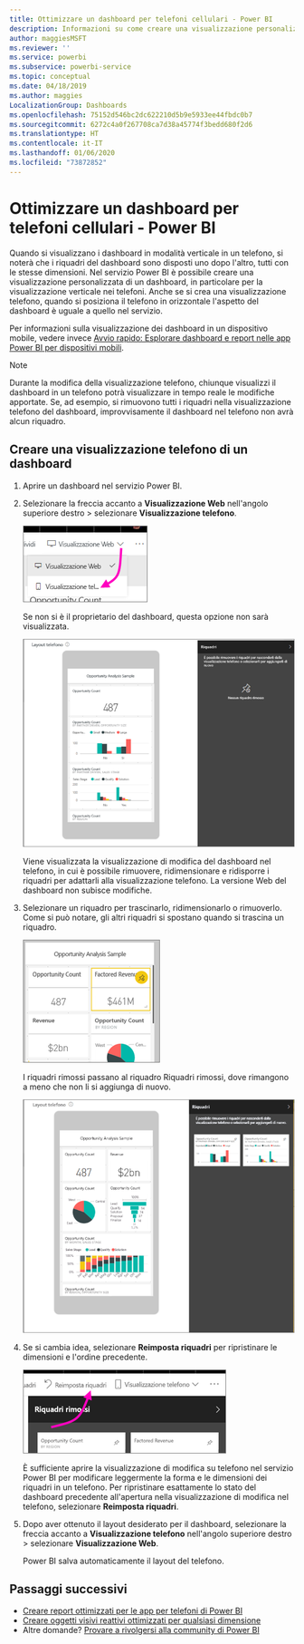 ```yaml
---
title: Ottimizzare un dashboard per telefoni cellulari - Power BI
description: Informazioni su come creare una visualizzazione personalizzata di un dashboard nel servizio Power BI in particolare per la visualizzazione nei telefoni cellulari.
author: maggiesMSFT
ms.reviewer: ''
ms.service: powerbi
ms.subservice: powerbi-service
ms.topic: conceptual
ms.date: 04/18/2019
ms.author: maggies
LocalizationGroup: Dashboards
ms.openlocfilehash: 75152d546bc2dc622210d5b9e5933ee44fbdc0b7
ms.sourcegitcommit: 6272c4a0f267708ca7d38a45774f3bedd680f2d6
ms.translationtype: HT
ms.contentlocale: it-IT
ms.lasthandoff: 01/06/2020
ms.locfileid: "73872852"
---
```

# <a name="optimize-a-dashboard-for-mobile-phones---power-bi"></a>Ottimizzare un dashboard per telefoni cellulari - Power BI 
Quando si visualizzano i dashboard in modalità verticale in un telefono, si noterà che i riquadri del dashboard sono disposti uno dopo l'altro, tutti con le stesse dimensioni. Nel servizio Power BI è possibile creare una visualizzazione personalizzata di un dashboard, in particolare per la visualizzazione verticale nei telefoni. Anche se si crea una visualizzazione telefono, quando si posiziona il telefono in orizzontale l'aspetto del dashboard è uguale a quello nel servizio.

Per informazioni sulla visualizzazione dei dashboard in un dispositivo mobile, vedere invece [Avvio rapido: Esplorare dashboard e report nelle app Power BI per dispositivi mobili](consumer/mobile/mobile-apps-quickstart-view-dashboard-report.md).

> [!NOTE]
> Durante la modifica della visualizzazione telefono, chiunque visualizzi il dashboard in un telefono potrà visualizzare in tempo reale le modifiche apportate. Se, ad esempio, si rimuovono tutti i riquadri nella visualizzazione telefono del dashboard, improvvisamente il dashboard nel telefono non avrà alcun riquadro. 
> 
> 

## <a name="create-a-phone-view-of-a-dashboard"></a>Creare una visualizzazione telefono di un dashboard
1. Aprire un dashboard nel servizio Power BI.
2. Selezionare la freccia accanto a **Visualizzazione Web** nell'angolo superiore destro > selezionare **Visualizzazione telefono**.

    ![](media/service-create-dashboard-mobile-phone-view/power-bi-service-phone-view-dashboard.png)

    Se non si è il proprietario del dashboard, questa opzione non sarà visualizzata.

    ![](media/service-create-dashboard-mobile-phone-view/power-bi-mobile-edit-phone-view-canvas.png)

    Viene visualizzata la visualizzazione di modifica del dashboard nel telefono, in cui è possibile rimuovere, ridimensionare e ridisporre i riquadri per adattarli alla visualizzazione telefono. La versione Web del dashboard non subisce modifiche.


1. Selezionare un riquadro per trascinarlo, ridimensionarlo o rimuoverlo. Come si può notare, gli altri riquadri si spostano quando si trascina un riquadro.
   
    ![](media/service-create-dashboard-mobile-phone-view/power-bi-unpin-tile-phone-dashboard.png)
   
    I riquadri rimossi passano al riquadro Riquadri rimossi, dove rimangono a meno che non li si aggiunga di nuovo.
   
    ![](media/service-create-dashboard-mobile-phone-view/power-bi-mobile-edit-phone-view-post-edit.png)
2. Se si cambia idea, selezionare **Reimposta riquadri** per ripristinare le dimensioni e l'ordine precedente.
   
    ![](media/service-create-dashboard-mobile-phone-view/power-bi-service-phone-view-reset-tiles.png)
   
    È sufficiente aprire la visualizzazione di modifica su telefono nel servizio Power BI per modificare leggermente la forma e le dimensioni dei riquadri in un telefono. Per ripristinare esattamente lo stato del dashboard precedente all'apertura nella visualizzazione di modifica nel telefono, selezionare **Reimposta riquadri**.
3. Dopo aver ottenuto il layout desiderato per il dashboard, selezionare la freccia accanto a **Visualizzazione telefono** nell'angolo superiore destro > selezionare **Visualizzazione Web**.
   
    Power BI salva automaticamente il layout del telefono.

## <a name="next-steps"></a>Passaggi successivi
* [Creare report ottimizzati per le app per telefoni di Power BI](desktop-create-phone-report.md)
* [Creare oggetti visivi reattivi ottimizzati per qualsiasi dimensione](visuals/desktop-create-responsive-visuals.md)
* Altre domande? [Provare a rivolgersi alla community di Power BI](https://community.powerbi.com/)

